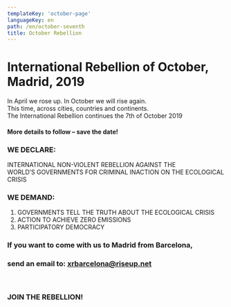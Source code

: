 ```yaml
---
templateKey: 'october-page'
languageKey: en
path: /en/october-seventh
title: October Rebellion
---
```

# International Rebellion of October, Madrid, 2019  
  
In April we rose up. In October we will rise again.  
This time, across cities, countries and continents.  
The International Rebellion continues the 7th of October 2019 

#### More details to follow – save the date!  
  
### WE DECLARE:  
INTERNATIONAL NON-VIOLENT REBELLION AGAINST THE  
WORLD’S GOVERNMENTS FOR CRIMINAL INACTION ON THE ECOLOGICAL CRISIS  
  
### WE DEMAND:
1) GOVERNMENTS TELL THE TRUTH ABOUT THE ECOLOGICAL CRISIS
2) ACTION TO ACHIEVE ZERO EMISSIONS 
3) PARTICIPATORY DEMOCRACY  
  
### If you want to come with us to Madrid from Barcelona, 
### send an email to: [xrbarcelona@riseup.net](mailto:xrbarcelona@riseup.net)  
  
&nbsp;
  
### JOIN THE REBELLION!
 